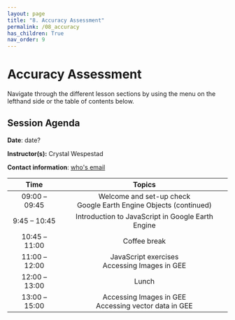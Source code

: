 ```yaml
---
layout: page
title: "8. Accuracy Assessment"
permalink: /08_accuracy
has_children: True
nav_order: 9
---
```


# Accuracy Assessment

Navigate through the different lesson sections by using the menu on the lefthand side or the table of contents below.

## Session Agenda

**Date**: date?

**Instructor(s):** Crystal Wespestad

**Contact information**: [who's email](em-trainings@sig-gis.com)

|      Time     |                                Topics                               |
|:-------------:|:-------------------------------------------------------------------:|
| 09:00 – 09:45 | Welcome and set-up check<br>Google Earth Engine Objects (continued) |
|  9:45 – 10:45 | Introduction to JavaScript in Google Earth Engine                   |
| 10:45 – 11:00 |                             Coffee break                            |
| 11:00 – 12:00 | JavaScript exercises<br>Accessing Images in GEE                     |
| 12:00 – 13:00 |                                Lunch                                |
| 13:00 – 15:00 | Accessing Images in GEE<br>Accessing vector data  in GEE            |
